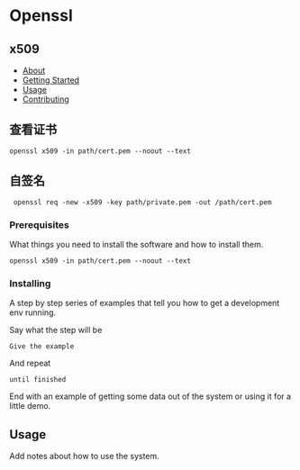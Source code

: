 # Openssl

## x509

- [About](#about)
- [Getting Started](#getting_started)
- [Usage](#usage)
- [Contributing](../CONTRIBUTING.md)

## 查看证书 <a name = "about"></a>

```
openssl x509 -in path/cert.pem --noout --text
```

## 自签名 <a name = "getting_started"></a>

```
 openssl req -new -x509 -key path/private.pem -out /path/cert.pem 
```

### Prerequisites

What things you need to install the software and how to install them.

```
openssl x509 -in path/cert.pem --noout --text
```

### Installing

A step by step series of examples that tell you how to get a development env running.

Say what the step will be

```
Give the example
```

And repeat

```
until finished
```

End with an example of getting some data out of the system or using it for a little demo.

## Usage <a name = "usage"></a>

Add notes about how to use the system.
